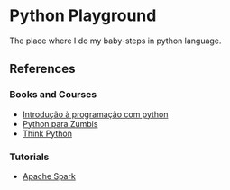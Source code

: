 # Python Playground
The place where I do my baby-steps in python language.

## References

### Books and Courses

* [Introdução à programação com python](references/intro-prog-python)
* [Python para Zumbis](references/python-zumbis)
* [Think Python](references/think-python)

### Tutorials

* [Apache Spark](tutorials/apache-spark)